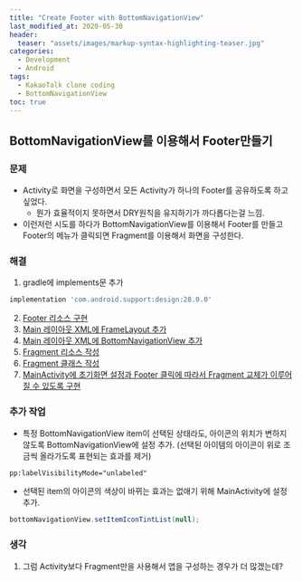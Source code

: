 ```yaml
---
title: "Create Footer with BottomNavigationView"
last_modified_at: 2020-05-30
header:
  teaser: "assets/images/markup-syntax-highlighting-teaser.jpg"
categories:
  - Development
  - Android
tags:
  - KakaoTalk clone coding
  - BottomNavigationView
toc: true
---
```


## BottomNavigationView를 이용해서 Footer만들기

### 문제

  * Activity로 화면을 구성하면서 모든 Activity가 하나의 Footer를 공유하도록 하고 싶었다.
    * 뭔가 효율적이지 못하면서 DRY원칙을 유지하기가 까다롭다는걸 느낌.
  * 이런저런 시도를 하다가 BottomNavigationView를 이용해서 Footer를 만들고 Footer의 메뉴가 클릭되면 Fragment를 이용해서 화면을 구성한다.

### 해결

  1. gradle에 implements문 추가
```gradle
implementation 'com.android.support:design:28.0.0'
```
  2. [Footer 리소스 구현](https://github.com/flowertaekk-dev/cloneKakaoTalk)
  3. [Main 레이아웃 XML에 FrameLayout 추가](https://github.com/flowertaekk-dev/cloneKakaoTalk)
  4. [Main 레이아웃 XML에 BottomNavigationView 추가](https://github.com/flowertaekk-dev/cloneKakaoTalk)
  5. [Fragment 리소스 작성](https://github.com/flowertaekk-dev/cloneKakaoTalk)
  6. [Fragment 클래스 작성](https://github.com/flowertaekk-dev/cloneKakaoTalk)
  7. [MainActivity에 초기화면 설정과 Footer 클릭에 따라서 Fragment 교체가 이루어질 수 있도록 구현](https://github.com/flowertaekk-dev/cloneKakaoTalk)

### 추가 작업

  * 특정 BottomNavigationView item이 선택된 상태라도, 아이콘의 위치가 변하지 않도록 BottomNavigationView에 설정 추가. (선택된 아이템의 아이콘이 위로 조금씩 올라가도록 표현되는 효과를 제거)
```xml
pp:labelVisibilityMode="unlabeled"
```
  * 선택된 item의 아이콘의 색상이 바뀌는 효과는 없애기 위해 MainActivity에 설정 추가.
```java
bottomNavigationView.setItemIconTintList(null);
```

### 생각

  1. 그럼 Activity보다 Fragment만을 사용해서 앱을 구성하는 경우가 더 많겠는데?
